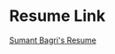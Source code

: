 # Resume Link

[Sumant Bagri's Resume](https://github.com/SumantBagri/resume/blob/master/SumantBagri_Resume.pdf)